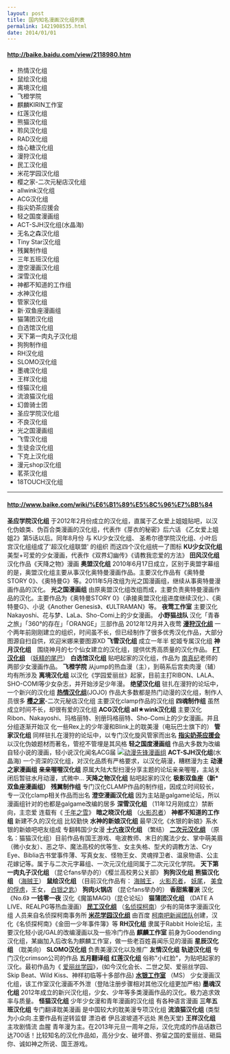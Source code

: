 ```yaml
---
layout: post
title: 国内知名漫画汉化组列表
permalink: 1421908535.html
date: 2014/01/01
---
```


#### http://baike.baidu.com/view/2118980.htm

* 热情汉化组 
* 鼠绘汉化组 
* 离境汉化组 
* 飞橙学院 
* 麒麟KIRIN工作室 
* 红莲汉化组 
* 熊猫汉化组 
* 聆风汉化组 
* RAD汉化组 
* 烛心糖汉化组 
* 漫狩汉化组 
* 民工汉化组 
* 米花学园汉化组 
* 樱之家-二次元秘店汉化组 
* allwink汉化组 
* ACG汉化组 
* 指尖奶茶应援会 
* 轻之国度漫画组 
* ACT-SJH汉化组(水晶海) 
* 无名之森汉化组 
* Tiny Star汉化组 
* 残翼制作组 
* 三年五班汉化组 
* 澄空漫画汉化组 
* 深雪汉化组 
* 神都不知道的工作组 
* 水神汉化组 
* 管家汉化组 
* 新·双鱼座漫画组 
* 猫蒲团汉化组 
* 白选馆汉化组 
* 天下第一肉丸子汉化组 
* 狗狗制作组 
* RH汉化组 
* SLOMO汉化组 
* 墨魂汉化组 
* 王样汉化组 
* 怪猫汉化组 
* 流浪猫汉化组 
* 幻兽骑士团 
* 圣应学院汉化组 
* 不良汉化组 
* 光之国漫画组 
* 飞雪汉化组 
* 生徒会汉化组 
* 下克上汉化组 
* 漫元shop汉化组 
* 茗茶汉化组 
* 18TOUCH汉化组 

----

#### http://www.baike.com/wiki/%E6%B1%89%E5%8C%96%E7%BB%84

**圣应学院汉化组** 于2012年2月份成立的汉化组，直属于乙女爱上姐姐贴吧，以汉化伪娘类、伪百合类漫画的汉化组，代表作《芽衣的秘密》后六话 《乙女爱上姐姐2》第5话以后。同年8月份 与 KU少女汉化组、 圣希尔德学院汉化组、小叶后宫汉化组组成了'超汉化组联盟' 的组织 而这四个汉化组统一了图标 
**KU少女汉化组** 美型+可爱的少女漫画，代表作《双界幻幽传》《请教我恋爱的方法》
**田风汉化组** 汉化作品《天降之物》漫画
**奥盟汉化组** 2010年6月17日成立，区别于奥盟字幕组的是，奥盟汉化组主要从事汉化奥特曼漫画作品。主要汉化作品有《奥特曼STORY 0》、《奥特曼G》等。2011年5月改组为光之国漫画组，继续从事奥特曼漫画作品的汉化。
**光之国漫画组** 由原奥盟汉化组改组而成，主要负责奥特曼漫画作品的汉化。主要作品为《奥特曼STORY 0》（承接奥盟汉化组进度继续汉化）、《奥特曼G》、小说《Another Genesis》、《ULTRAMAN》等。
**夜莺工作室** 主要汉化Nakayoshi、花与梦、LaLa、Sho-Comi上的少女漫画。
**小野猫战队** 汉化「青春之旅」「360°的存在」「ORANGE」三部作品 2012年12月并入夜莺
[**漫狩汉化组**][1] 一个两年前刚刚建立的组织，时间虽不长，但已经制作了很多优秀汉化作品，大部分图源自扫自供，欢迎米娜来要图源XD
**飞雪汉化组** 成立一年半 蛇姬专属汉化组
**神月汉化组**　围绕神月的七个仙女建立的汉化组，提供优秀高质量的汉化作品。
[**FT汉化组**][2] （[妖精的尾巴][3]）
**白选馆汉化组** 贴吧起家的汉化组，作品为 [南真纪][4]老师的两部少女漫画作品。
**飞橙学院** 从jump的热血漫（主），到萌系后宫卖肉漫（辅）均有所涉及
**离境汉化组** 以汉化《学园爱丽丝》起家，目前主打RIBON、LALA、SHO-COMI等少女杂志，并开始涉足少年漫。
**绝望汉化组** 驻扎在漫狩的论坛中，一个新兴的汉化组
[**热情汉化组**][5](JOJO) 作品大多数都是热门动漫的汉化组，制作人员很多
[**樱之家**][6]-二次元秘店汉化组 主要汉化clamp作品的汉化组 
**四魂制作组** 虽然成立时间不长，却很有爱的汉化组
**ACG汉化组 all★wink汉化组** 主要汉化Ribon、Nakayoshi、玛格丽特、别册玛格丽特、Sho-Comi上的少女漫画。并且分组逐渐开始汉 化一些Rex上的少年漫和Blink上的耽美漫（电玩巴士旗下的）
**管家汉化组** 同样驻扎在漫狩的论坛中，以专门汉化旋风管家而出名
[**指尖奶茶应援会**][7] 以汉化伪娘题材而著名，管挖不管埋是其风格
**轻之国度漫画组** 作品大多数为改编自轻小说的漫画，轻小说汉化闻名ACG届
[![动漫先锋漫画组](http://a0.att.hudong.com/21/57/01300539232302136459573212127_s.jpg)][8]
**ACT-SJH汉化组**(水晶海) 一个资深的汉化组，对汉化品质有严格要求，以汉化萌漫，糟糕漫为主
**动漫之家漫画组**
**亲亲喔喔汉化组** 原属大陆大型扫漫分享主题的论坛亲亲喔喔，主站关闭后暂驻水月动漫，式微中...
**天降之物汉化组** 贴吧起家的汉化
**极影双鱼座（新\*双鱼座漫画组）**
**残翼制作组** 专门汉化CLAMP作品的制作组，因成立时间较长，专一汉化clamp相关作品而出名
**澄空漫画汉化组** 因为主站是galgame论坛，所以漫画组针对的也都是galgame改编的居多
**深雪汉化组** （11年12月刚成立）禁断向，主恋爱 连载有《 [千年之雪][9]》
**暗之晓汉化组** （[火影忍者][10]）
**神都不知道的工作组** 新建不久的汉化组 比较勤快
**水神的新娘汉化组** 最早汉化《水银的新娘》系水银的新娘吧吧友组成 专翻韩国少女漫
[**十六夜**][11]**汉化组** （繁结）
[**二次元汉化组**][12] （原名：猫猫汉化组）目前作品有国王游戏、电波教师、末日的魔法少女、掌中萌美眉（微小女友）、恶之华、魔法高校的优等生、女主失格、型犬的调教方法、Cry Eye、Biblia古书堂事件薄、写真女友、怪物王女、灵魂捍卫者、温泉物语、公主花嫁记等。属于与二次元字幕组、一次元汉化组同属于二次元汉化学院。
**天下第一肉丸子汉化组** （昆仑fans举办的）《樱兰高校男公关部》
**狗狗汉化组**
**熊猫汉化组** （[海贼王][13]）
**鼠绘汉化组** （目前汉化作品有： [海贼王][13]， [火影忍者][10]， [妖尾][14]， [美食的俘虏][15]，王女， [白银之匙][16]）
**狗肉火锅店** （昆仑fans举办的）
**香甜紫薯派** 汉化《No.6》
**一钱零一夜** 汉化《魔笛MAGI》（昆仑论坛）
**猫蒲团汉化组** （DATE A LIVE、REALPG等热血漫画）
[**民工汉化组**][17] （[名侦探柯南][18]）少有的简体字漫画汉化组 人员来自名侦探柯南事务所
[**米花学园汉化组**][19] 由百度 [柯南吧新闻团队][20]创建，汉化《名侦探柯南》《金田一少年事件簿》等
**RH汉化组** 隶属于Rabbit Hole论坛，主要汉化轻小说/GAL的改编漫画以及一些冷门作品
**麒麟工作室** 前身为Goodending汉化组，某幽加入后改名为麒麟工作室，做一些老百姓喜闻乐见的漫画
**星辰汉化组** （耽美向）
**SLOMO汉化组** 负责美漫汉化以及推广
**友情汉化组**
**轨迹汉化组** 专门汉化crimson公司的作品
**五月翻译组**
**红莲汉化组** 俗称"小红脸"，为贴吧起家的汉化。最初作品为《 [爱丽丝学园][21]》，(如今汉化会长、二世之契、爱丽丝学园、Skip Beat、Wild Kiss、神样初临等十多部作品)
[**水银工作室**][22] （MS） 少女漫画汉化组，该工作室汉化漫画不外泄（登陆注册步骤相对其他汉化组更加严格)
**墨魂汉化组** 2012年成立的新兴汉化组，少女、少年等多类漫画作品的汉化。极力追求效率与质量。
**怪猫汉化组** 少年少女漫和青年漫画的汉化组 有各种语言漫画
**三年五班汉化组** 专门翻译耽美漫画 是中国较大的耽美漫专项汉化组
**流浪猫汉化组** (类型为小众向.主要作品有逆转监督 漂泊者 伊吕波坡道不远处 黑色天堂)
**王样汉化组** 主攻剧情流 血腥 青年漫为主。在2013年元旦一周年之际，汉化完成的作品话数已达700话！比较知名的汉化作品如，高分少女、破坏兽、弥留之国的爱丽丝、砸扁你、诚如神之所说、国王游戏。

[1]: http://www.baike.com/sowiki/%E6%BC%AB%E7%8B%A9%E6%B1%89%E5%8C%96%E7%BB%84?prd=content_doc_search "漫狩汉化组"
[2]: http://www.baike.com/sowiki/FT%E6%B1%89%E5%8C%96%E7%BB%84?prd=content_doc_search "FT汉化组"
[3]: http://www.baike.com/sowiki/%E5%A6%96%E7%B2%BE%E7%9A%84%E5%B0%BE%E5%B7%B4?prd=content_doc_search "妖精的尾巴"
[4]: http://www.baike.com/sowiki/%E5%8D%97%E7%9C%9F%E7%BA%AA?prd=content_doc_search "南真纪"
[5]: http://www.baike.com/sowiki/%E7%83%AD%E6%83%85%E6%B1%89%E5%8C%96%E7%BB%84?prd=content_doc_search "热情汉化组"
[6]: http://www.baike.com/sowiki/%E6%A8%B1%E4%B9%8B%E5%AE%B6?prd=content_doc_search "樱之家"
[7]: http://www.baike.com/sowiki/%E6%8C%87%E5%B0%96%E5%A5%B6%E8%8C%B6%E5%BA%94%E6%8F%B4%E4%BC%9A?prd=content_doc_search "指尖奶茶应援会"
[8]: http://tupian.baike.com/doc/汉化组/a0_21_57_01300539232302136459573212127_jpg.html?prd=citiao_tuce_zhengwen "动漫先锋漫画组"
[9]: http://www.baike.com/sowiki/%E5%8D%83%E5%B9%B4%E4%B9%8B%E9%9B%AA?prd=content_doc_search "千年之雪"
[10]: http://www.baike.com/sowiki/%E7%81%AB%E5%BD%B1%E5%BF%8D%E8%80%85?prd=content_doc_search "火影忍者"
[11]: http://www.baike.com/sowiki/%E5%8D%81%E5%85%AD%E5%A4%9C?prd=content_doc_search "十六夜"
[12]: http://www.baike.com/sowiki/%E4%BA%8C%E6%AC%A1%E5%85%83%E6%B1%89%E5%8C%96%E7%BB%84?prd=content_doc_search "二次元汉化组"
[13]: http://www.baike.com/sowiki/%E6%B5%B7%E8%B4%BC%E7%8E%8B?prd=content_doc_search "海贼王"
[14]: http://www.baike.com/sowiki/%E5%A6%96%E5%B0%BE?prd=content_doc_search "妖尾"
[15]: http://www.baike.com/sowiki/%E7%BE%8E%E9%A3%9F%E7%9A%84%E4%BF%98%E8%99%8F?prd=content_doc_search "美食的俘虏"
[16]: http://www.baike.com/sowiki/%E7%99%BD%E9%93%B6%E4%B9%8B%E5%8C%99?prd=content_doc_search "白银之匙"
[17]: http://www.baike.com/sowiki/%E6%B0%91%E5%B7%A5%E6%B1%89%E5%8C%96%E7%BB%84?prd=content_doc_search "民工汉化组"
[18]: http://www.baike.com/sowiki/%E5%90%8D%E4%BE%A6%E6%8E%A2%E6%9F%AF%E5%8D%97?prd=content_doc_search "名侦探柯南"
[19]: http://www.baike.com/sowiki/%E7%B1%B3%E8%8A%B1%E5%AD%A6%E5%9B%AD%E6%B1%89%E5%8C%96%E7%BB%84?prd=content_doc_search "米花学园汉化组"
[20]: http://www.baike.com/sowiki/%E6%9F%AF%E5%8D%97%E5%90%A7%E6%96%B0%E9%97%BB%E5%9B%A2%E9%98%9F?prd=content_doc_search "柯南吧新闻团队"
[21]: http://www.baike.com/sowiki/%E7%88%B1%E4%B8%BD%E4%B8%9D%E5%AD%A6%E5%9B%AD?prd=content_doc_search "爱丽丝学园"
[22]: http://www.baike.com/sowiki/%E6%B0%B4%E9%93%B6%E5%B7%A5%E4%BD%9C%E5%AE%A4?prd=content_doc_search "水银工作室"